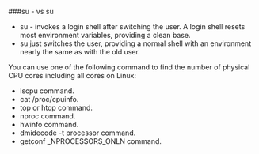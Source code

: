 ###su - vs su
- su - invokes a login shell after switching the user. A login shell resets most environment variables, providing a clean base.
- su just switches the user, providing a normal shell with an environment nearly the same as with the old user.

You can use one of the following command to find the number of physical CPU cores including all cores on Linux:
- lscpu command.
- cat /proc/cpuinfo.
- top or htop command.
- nproc command.
- hwinfo command.
- dmidecode -t processor command.
- getconf _NPROCESSORS_ONLN command.
